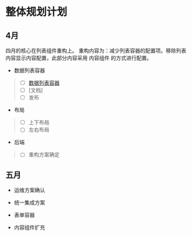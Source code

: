 # 整体规划计划


## 4月

四月的核心在列表组件重构上。
重构内容为：减少列表容器的配置项。移除列表内容显示内容配置，此部分内容采用 内容组件 的方式进行配置。


* 数据列表容器
> - [ ] [数据列表容器](/容器/数据列表容器.md)
> - [ ] [文档]
> - [ ] 发布


* 布局
> - [ ] 上下布局
> - [ ] 左右布局

* 后端
> - [ ] 重构方案确定

## 五月

* 运维方案确认

* 统一集成方案

* 表单容器

* 内容组件扩充